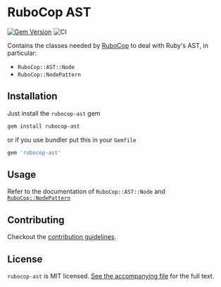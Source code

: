 # RuboCop AST

[![Gem Version](https://badge.fury.io/rb/rubocop-ast.svg)](https://badge.fury.io/rb/rubocop-ast)
![CI](https://github.com/rubocop-hq/rubocop-ast/workflows/CI/badge.svg)

Contains the classes needed by [RuboCop](https://github.com/rubocop-hq/rubocop) to deal with Ruby's AST, in particular:
* `RuboCop::AST::Node`
* `RuboCop::NodePattern`

## Installation

Just install the `rubocop-ast` gem

```sh
gem install rubocop-ast
```

or if you use bundler put this in your `Gemfile`

```ruby
gem 'rubocop-ast'
```

## Usage

Refer to the documentation of `RuboCop::AST::Node` and [`RuboCop::NodePattern`](manual/node_pattern.md)

## Contributing

Checkout the [contribution guidelines](CONTRIBUTING.md).

## License

`rubocop-ast` is MIT licensed. [See the accompanying file](LICENSE.txt) for
the full text.
